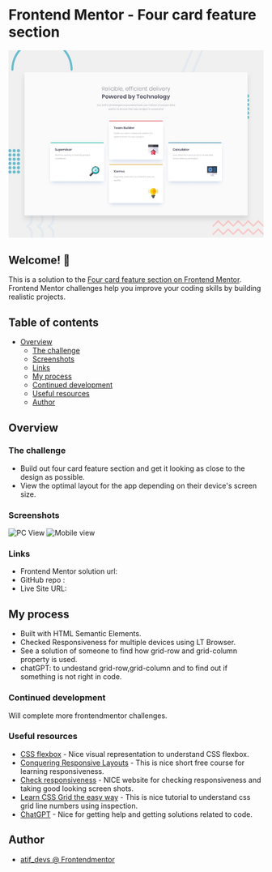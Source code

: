 # Frontend Mentor - Four card feature section

![Design preview for the Four card feature section coding challenge](./design/desktop-preview.jpg)

## Welcome! 👋

This is a solution to the [Four card feature section on Frontend Mentor](https://www.frontendmentor.io/challenges/four-card-feature-section-weK1eFYK). Frontend Mentor challenges help you improve your coding skills by building realistic projects.

## Table of contents

- [Overview](#overview)
  - [The challenge](#the-challenge)
  - [Screenshots](#screenshots)
  - [Links](#links)
  - [My process](#my-process)
  - [Continued development](#continued-development)
  - [Useful resources](#useful-resources)
  - [Author](#author)

## Overview

### The challenge

- Build out four card feature section and get it looking as close to the design as possible.
- View the optimal layout for the app depending on their device's screen size.

### Screenshots

![PC View]()
![Mobile view]()

### Links

- Frontend Mentor solution url: 
- GitHub repo :
- Live Site URL:

## My process

  - Built with HTML Semantic Elements.
  - Checked Responsiveness for multiple devices using LT Browser.
  - See a solution of someone to find how grid-row and grid-column property is used.
  - chatGPT: to undestand grid-row,grid-column and to find out if something is not right in code.
    
### Continued development

  Will complete more frontendmentor challenges.

### Useful resources

- [CSS flexbox](https://css-tricks.com/snippets/css/a-guide-to-flexbox/) - Nice visual representation to understand CSS flexbox. 
- [Conquering Responsive Layouts](https://courses.kevinpowell.co/conquering-responsive-layouts) - This is nice short free course for learning responsiveness.
- [Check responsiveness](https://www.lambdatest.com/mobile-view-website) - NICE website for checking responsiveness and taking good looking screen shots.
- [Learn CSS Grid the easy way](https://youtu.be/rg7Fvvl3taU?si=OeJGCoDQq0sy_FRK) - This is nice tutorial to understand css grid line numbers using inspection.
- [ChatGPT](https://chat.openai.com/) - Nice for getting help and getting solutions related to code.


## Author

- [atif_devs @ Frontendmentor](https://www.frontendmentor.io/profile/atif-dev)



